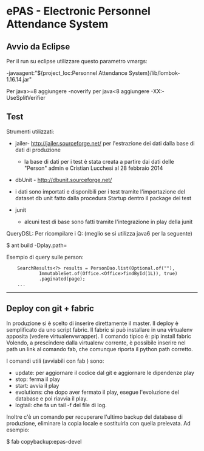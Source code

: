 ePAS - Electronic Personnel Attendance System
==============================================

Avvio da Eclipse
----------------

Per il run su eclipse utilizzare questo parametro vmargs:

 -javaagent:"${project_loc:Personnel Attendance System}/lib/lombok-1.16.14.jar"

Per java>=8 aggiungere -noverify per java<8 aggiungere -XX:-UseSplitVerifier

Test
----

Strumenti utilizzati:
 - jailer- http://jailer.sourceforge.net/ per l'estrazione dei dati dalla base di dati di produzione
   - la base di dati per i test è stata creata a partire dai dati delle "Person" admin e Cristian Lucchesi al 28 febbraio 2014

 - dbUnit - http://dbunit.sourceforge.net/
  - i dati sono importati e disponibili per i test tramite l'importazione del dataset db unit fatto dalla procedura Startup dentro il
    package dei test

 - junit
   - alcuni test di base sono fatti tramite l'integrazione in play della junit

QueryDSL:
Per ricompilare i Q<model>:
(meglio se si utilizza java6 per la seguente)

$ ant build -Dplay.path=<il-path-del-play>

Esempio di query sulle person:

        SearchResults<?> results = PersonDao.list(Optional.of(""),
                ImmutableSet.of(Office.<Office>findById(1L)), true)
                .paginated(page);
        ...

-----------------------
Deploy con git + fabric
------------------------

In produzione si è scelto di inserire direttamente il master. Il deploy è
semplificato da uno script fabric. Il fabric si può installare in una
virtualenv apposita (vedere virtualenvwrapper). Il comando tipico è:
 pip install fabric
Volendo, a prescindere dalla virtualenv corrente, è possibile inserire nel path
un link al comando fab, che comunque riporta il python path corretto.

I comandi utili (avviabili con fab <nomecomando>) sono:

 - update: per aggiornare il codice dal git e aggiornare le dipendenze play
 - stop: ferma il play
 - start: avvia il play
 - evolutions: che dopo aver fermato il play, esegue l'evoluzione del database
   e poi riavvia il play.
 - logtail: che fa un tail -f del file di log.

Inoltre c'è un comando per recuperare l'ultimo backup del database di
produzione, eliminare la copia locale e sostituirla con quella prelevata.
Ad esempio:

 $ fab copybackup:epas-devel
